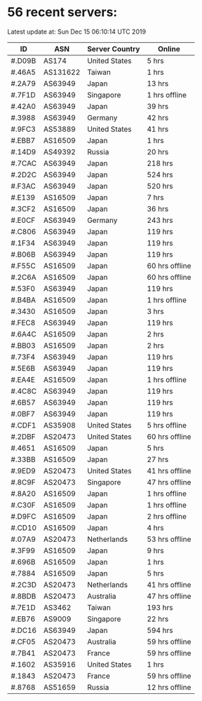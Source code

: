 # 56 recent servers:

Latest update at: Sun Dec 15 06:10:14 UTC 2019

| ID | ASN | Server Country | Online |
| -- | --- | -------------- | ------ |
| #.D09B | AS174 | United States | 5 hrs |
| #.46A5 | AS131622 | Taiwan | 1 hrs |
| #.2A79 | AS63949 | Japan | 13 hrs |
| #.7F1D | AS63949 | Singapore | 1 hrs offline |
| #.42A0 | AS63949 | Japan | 39 hrs |
| #.3988 | AS63949 | Germany | 42 hrs |
| #.9FC3 | AS53889 | United States | 41 hrs |
| #.EBB7 | AS16509 | Japan | 1 hrs |
| #.14D9 | AS49392 | Russia | 20 hrs |
| #.7CAC | AS63949 | Japan | 218 hrs |
| #.2D2C | AS63949 | Japan | 524 hrs |
| #.F3AC | AS63949 | Japan | 520 hrs |
| #.E139 | AS16509 | Japan | 7 hrs |
| #.3CF2 | AS16509 | Japan | 36 hrs |
| #.E0CF | AS63949 | Germany | 243 hrs |
| #.C806 | AS63949 | Japan | 119 hrs |
| #.1F34 | AS63949 | Japan | 119 hrs |
| #.B06B | AS63949 | Japan | 119 hrs |
| #.F55C | AS16509 | Japan | 60 hrs offline |
| #.2C6A | AS16509 | Japan | 60 hrs offline |
| #.53F0 | AS63949 | Japan | 119 hrs |
| #.B4BA | AS16509 | Japan | 1 hrs offline |
| #.3430 | AS16509 | Japan | 3 hrs |
| #.FEC8 | AS63949 | Japan | 119 hrs |
| #.6A4C | AS16509 | Japan | 2 hrs |
| #.BB03 | AS16509 | Japan | 2 hrs |
| #.73F4 | AS63949 | Japan | 119 hrs |
| #.5E6B | AS63949 | Japan | 119 hrs |
| #.EA4E | AS16509 | Japan | 1 hrs offline |
| #.4C8C | AS63949 | Japan | 119 hrs |
| #.6B57 | AS63949 | Japan | 119 hrs |
| #.0BF7 | AS63949 | Japan | 119 hrs |
| #.CDF1 | AS35908 | United States | 5 hrs offline |
| #.2DBF | AS20473 | United States | 60 hrs offline |
| #.4651 | AS16509 | Japan | 5 hrs |
| #.33BB | AS16509 | Japan | 27 hrs |
| #.9ED9 | AS20473 | United States | 41 hrs offline |
| #.8C9F | AS20473 | Singapore | 47 hrs offline |
| #.8A20 | AS16509 | Japan | 1 hrs offline |
| #.C30F | AS16509 | Japan | 1 hrs offline |
| #.D9FC | AS16509 | Japan | 2 hrs offline |
| #.CD10 | AS16509 | Japan | 4 hrs |
| #.07A9 | AS20473 | Netherlands | 53 hrs offline |
| #.3F99 | AS16509 | Japan | 9 hrs |
| #.696B | AS16509 | Japan | 1 hrs |
| #.7884 | AS16509 | Japan | 5 hrs |
| #.2C3D | AS20473 | Netherlands | 41 hrs offline |
| #.8BDB | AS20473 | Australia | 47 hrs offline |
| #.7E1D | AS3462 | Taiwan | 193 hrs |
| #.EB76 | AS9009 | Singapore | 22 hrs |
| #.DC16 | AS63949 | Japan | 594 hrs |
| #.CF05 | AS20473 | Australia | 59 hrs offline |
| #.7B41 | AS20473 | France | 59 hrs offline |
| #.1602 | AS35916 | United States | 1 hrs |
| #.1843 | AS20473 | France | 59 hrs offline |
| #.8768 | AS51659 | Russia | 12 hrs offline |

